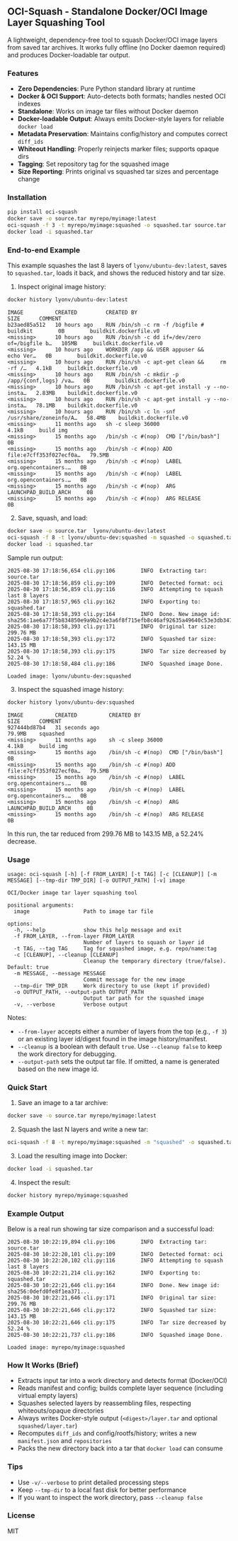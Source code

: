 ## OCI-Squash - Standalone Docker/OCI Image Layer Squashing Tool

A lightweight, dependency-free tool to squash Docker/OCI image layers from saved tar archives. It works fully offline (no Docker daemon required) and produces Docker-loadable tar output.

### Features

- **Zero Dependencies**: Pure Python standard library at runtime
- **Docker & OCI Support**: Auto-detects both formats; handles nested OCI indexes
- **Standalone**: Works on image tar files without Docker daemon
- **Docker-loadable Output**: Always emits Docker-style layers for reliable `docker load`
- **Metadata Preservation**: Maintains config/history and computes correct `diff_ids`
- **Whiteout Handling**: Properly reinjects marker files; supports opaque dirs
- **Tagging**: Set repository tag for the squashed image
- **Size Reporting**: Prints original vs squashed tar sizes and percentage change

### Installation

```bash
pip install oci-squash
docker save -o source.tar myrepo/myimage:latest
oci-squash -f 3 -t myrepo/myimage:squashed -o squashed.tar source.tar
docker load -i squashed.tar
```

### End-to-end Example

This example squashes the last 8 layers of `lyonv/ubuntu-dev:latest`, saves to `squashed.tar`, loads it back, and shows the reduced history and tar size.

1) Inspect original image history:
```bash
docker history lyonv/ubuntu-dev:latest
```

```text
IMAGE          CREATED         CREATED BY                                      SIZE      COMMENT
b23aed85a512   10 hours ago    RUN /bin/sh -c rm -f /bigfile # buildkit        0B        buildkit.dockerfile.v0
<missing>      10 hours ago    RUN /bin/sh -c dd if=/dev/zero of=/bigfile b…   105MB     buildkit.dockerfile.v0
<missing>      10 hours ago    WORKDIR /app && USER appuser &&     echo Ver…   0B        buildkit.dockerfile.v0
<missing>      10 hours ago    RUN /bin/sh -c apt-get clean &&     rm -rf /…   4.1kB     buildkit.dockerfile.v0
<missing>      10 hours ago    RUN /bin/sh -c mkdir -p /app/{conf,logs} /va…   0B        buildkit.dockerfile.v0
<missing>      10 hours ago    RUN /bin/sh -c apt-get install -y --no-insta…   2.83MB    buildkit.dockerfile.v0
<missing>      10 hours ago    RUN /bin/sh -c apt-get install -y --no-insta…   78.1MB    buildkit.dockerfile.v0
<missing>      10 hours ago    RUN /bin/sh -c ln -snf /usr/share/zoneinfo/A…   58.4MB    buildkit.dockerfile.v0
<missing>      11 months ago   sh -c sleep 36000                               4.1kB     build img
<missing>      15 months ago   /bin/sh -c #(nop)  CMD ["/bin/bash"]            0B        
<missing>      15 months ago   /bin/sh -c #(nop) ADD file:e7cff353f027ecf0a…   79.5MB    
<missing>      15 months ago   /bin/sh -c #(nop)  LABEL org.opencontainers.…   0B        
<missing>      15 months ago   /bin/sh -c #(nop)  LABEL org.opencontainers.…   0B        
<missing>      15 months ago   /bin/sh -c #(nop)  ARG LAUNCHPAD_BUILD_ARCH     0B        
<missing>      15 months ago   /bin/sh -c #(nop)  ARG RELEASE                  0B        
```

2) Save, squash, and load:
```bash
docker save -o source.tar  lyonv/ubuntu-dev:latest
oci-squash -f 8 -t lyonv/ubuntu-dev:squashed -m squashed -o squashed.tar source.tar
docker load -i squashed.tar
```

Sample run output:
```text
2025-08-30 17:18:56,654 cli.py:106        INFO  Extracting tar: source.tar
2025-08-30 17:18:56,859 cli.py:109        INFO  Detected format: oci
2025-08-30 17:18:56,859 cli.py:116        INFO  Attempting to squash last 8 layers
2025-08-30 17:18:57,965 cli.py:162        INFO  Exporting to: squashed.tar
2025-08-30 17:18:58,393 cli.py:164        INFO  Done. New image id: sha256:1ae6a77f5b834850e9a9b2c4e3a6f8f715efb8c46af92635a49640c53e3db347
2025-08-30 17:18:58,393 cli.py:171        INFO  Original tar size: 299.76 MB
2025-08-30 17:18:58,393 cli.py:172        INFO  Squashed tar size: 143.15 MB
2025-08-30 17:18:58,393 cli.py:175        INFO  Tar size decreased by 52.24 %
2025-08-30 17:18:58,484 cli.py:186        INFO  Squashed image Done.

Loaded image: lyonv/ubuntu-dev:squashed
```

3) Inspect the squashed image history:
```bash
docker history lyonv/ubuntu-dev:squashed
```

```text
IMAGE          CREATED          CREATED BY                                      SIZE      COMMENT
927444bd87b4   31 seconds ago                                                   79.9MB    squashed
<missing>      11 months ago    sh -c sleep 36000                               4.1kB     build img
<missing>      15 months ago    /bin/sh -c #(nop)  CMD ["/bin/bash"]            0B        
<missing>      15 months ago    /bin/sh -c #(nop) ADD file:e7cff353f027ecf0a…   79.5MB    
<missing>      15 months ago    /bin/sh -c #(nop)  LABEL org.opencontainers.…   0B        
<missing>      15 months ago    /bin/sh -c #(nop)  LABEL org.opencontainers.…   0B        
<missing>      15 months ago    /bin/sh -c #(nop)  ARG LAUNCHPAD_BUILD_ARCH     0B        
<missing>      15 months ago    /bin/sh -c #(nop)  ARG RELEASE                  0B        
```

In this run, the tar reduced from 299.76 MB to 143.15 MB, a 52.24% decrease.



### Usage

```text
usage: oci-squash [-h] [-f FROM_LAYER] [-t TAG] [-c [CLEANUP]] [-m MESSAGE] [--tmp-dir TMP_DIR] [-o OUTPUT_PATH] [-v] image

OCI/Docker image tar layer squashing tool

positional arguments:
  image                 Path to image tar file

options:
  -h, --help            show this help message and exit
  -f FROM_LAYER, --from-layer FROM_LAYER
                        Number of layers to squash or layer id
  -t TAG, --tag TAG     Tag for squashed image, e.g. repo/name:tag
  -c [CLEANUP], --cleanup [CLEANUP]
                        Cleanup the temporary directory (true/false). Default: true
  -m MESSAGE, --message MESSAGE
                        Commit message for the new image
  --tmp-dir TMP_DIR     Work directory to use (kept if provided)
  -o OUTPUT_PATH, --output-path OUTPUT_PATH
                        Output tar path for the squashed image
  -v, --verbose         Verbose output
```

Notes:
- `--from-layer` accepts either a number of layers from the top (e.g., `-f 3`) or an existing layer id/digest found in the image history/manifest.
- `--cleanup` is a boolean with default `true`. Use `--cleanup false` to keep the work directory for debugging.
- `--output-path` sets the output tar file. If omitted, a name is generated based on the new image id.

### Quick Start

1) Save an image to a tar archive:
```bash
docker save -o source.tar myrepo/myimage:latest
```

2) Squash the last N layers and write a new tar:
```bash
oci-squash -f 8 -t myrepo/myimage:squashed -m "squashed" -o squashed.tar source.tar
```

3) Load the resulting image into Docker:
```bash
docker load -i squashed.tar
```

4) Inspect the result:
```bash
docker history myrepo/myimage:squashed
```

### Example Output

Below is a real run showing tar size comparison and a successful load:
```text
2025-08-30 10:22:19,894 cli.py:106        INFO  Extracting tar: source.tar
2025-08-30 10:22:20,101 cli.py:109        INFO  Detected format: oci
2025-08-30 10:22:20,102 cli.py:116        INFO  Attempting to squash last 8 layers
2025-08-30 10:22:21,214 cli.py:162        INFO  Exporting to: squashed.tar
2025-08-30 10:22:21,646 cli.py:164        INFO  Done. New image id: sha256:0defd0fe8f1ea371...
2025-08-30 10:22:21,646 cli.py:171        INFO  Original tar size: 299.76 MB
2025-08-30 10:22:21,646 cli.py:172        INFO  Squashed tar size: 143.15 MB
2025-08-30 10:22:21,646 cli.py:175        INFO  Tar size decreased by 52.24 %
2025-08-30 10:22:21,737 cli.py:186        INFO  Squashed image Done.

Loaded image: myrepo/myimage:squashed
```

### How It Works (Brief)

- Extracts input tar into a work directory and detects format (Docker/OCI)
- Reads manifest and config; builds complete layer sequence (including virtual empty layers)
- Squashes selected layers by reassembling files, respecting whiteouts/opaque directories
- Always writes Docker-style output (`<digest>/layer.tar` and optional `squashed/layer.tar`)
- Recomputes `diff_ids` and config/rootfs/history; writes a new `manifest.json` and `repositories`
- Packs the new directory back into a tar that `docker load` can consume

### Tips

- Use `-v/--verbose` to print detailed processing steps
- Keep `--tmp-dir` to a local fast disk for better performance
- If you want to inspect the work directory, pass `--cleanup false`

### License

MIT
